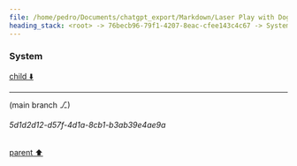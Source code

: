 ```yaml
---
file: /home/pedro/Documents/chatgpt_export/Markdown/Laser Play with Dogs_.md
heading_stack: <root> -> 76becb96-79f1-4207-8eac-cfee143c4c67 -> System
---
```

### System

[child ⬇️](#5d1d2d12-d57f-4d1a-8cb1-b3ab39e4ae9a)

---

(main branch ⎇)
###### 5d1d2d12-d57f-4d1a-8cb1-b3ab39e4ae9a
[parent ⬆️](#76becb96-79f1-4207-8eac-cfee143c4c67)
